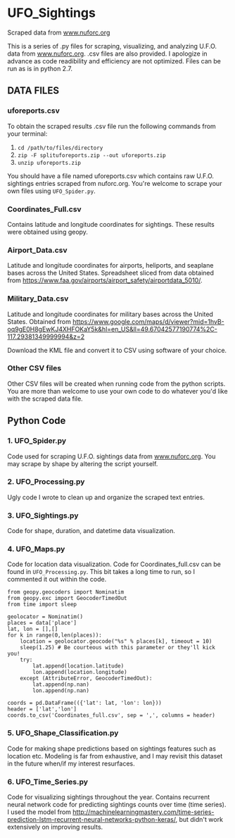 # UFO_Sightings
Scraped data from www.nuforc.org

This is a series of .py files for scraping, visualizing, and analyzing U.F.O. data from www.nuforc.org. .csv files are also provided. I apologize in advance as code readibility and efficiency are not optimized. Files can be run as is in python 2.7.

## DATA FILES

### uforeports.csv
To obtain the scraped results .csv file run the following commands from your terminal:
1. `cd /path/to/files/directory`
2. `zip -F splituforeports.zip --out uforeports.zip`
3. `unzip uforeports.zip`

You should have a file named uforeports.csv which contains raw U.F.O. sightings entries scraped from nuforc.org. You're welcome to scrape your own files using `UFO_Spider.py`.

### Coordinates_Full.csv
Contains latitude and longitude coordinates for sightings. These results were obtained using geopy.

### Airport_Data.csv
Latitude and longitude coordinates for airports, heliports, and seaplane bases across the United States. Spreadsheet sliced from data obtained from <https://www.faa.gov/airports/airport_safety/airportdata_5010/>.

### Military_Data.csv
Latitude and longitude coordinates for military bases across the United States. Obtained from <https://www.google.com/maps/d/viewer?mid=1hvB-oq9gE0H8gEwKJ4XHFOKaY5k&hl=en_US&ll=49.67042577190774%2C-117.29381349999994&z=2>

Download the KML file and convert it to CSV using software of your choice.

### Other CSV files
Other CSV files will be created when running code from the python scripts. You are more than welcome to use your own code to do whatever you'd like with the scraped data file.

## Python Code

### 1. UFO_Spider.py

Code used for scraping U.F.O. sightings data from www.nuforc.org. You may scrape by shape by altering the script yourself.

### 2. UFO_Processing.py

Ugly code I wrote to clean up and organize the scraped text entries.

### 3. UFO_Sightings.py

Code for shape, duration, and datetime data visualization.

### 4. UFO_Maps.py

Code for location data visualization. Code for Coordinates_full.csv can be found in `UFO_Processing.py`. This bit takes a long time to run, so I commented it out within the code.

```
from geopy.geocoders import Nominatim
from geopy.exc import GeocoderTimedOut
from time import sleep

geolocator = Nominatim()
places = data['place'] 
lat, lon = [],[]
for k in range(0,len(places)):
    location = geolocator.geocode("%s" % places[k], timeout = 10) 
    sleep(1.25) # Be courteous with this parameter or they'll kick you!
    try:
        lat.append(location.latitude)
        lon.append(location.longitude)
    except (AttributeError, GeocoderTimedOut):
        lat.append(np.nan)
        lon.append(np.nan)

coords = pd.DataFrame(({'lat': lat, 'lon': lon}))
header = ['lat','lon']
coords.to_csv('Coordinates_full.csv', sep = ',', columns = header)
```

### 5. UFO_Shape_Classification.py

Code for making shape predictions based on sightings features such as location etc. Modeling is far from exhaustive, and I may revisit this dataset in the future when/if my interest resurfaces.

### 6. UFO_Time_Series.py 

Code for visualizing sightings throughout the year. Contains recurrent neural network code for predicting sightings counts over time (time series). I used the model from <http://machinelearningmastery.com/time-series-prediction-lstm-recurrent-neural-networks-python-keras/>, but didn't work extensively on improving results.
